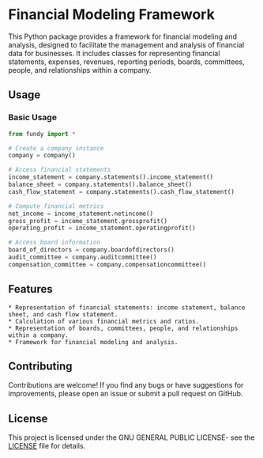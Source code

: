 # Financial Modeling Framework

This Python package provides a framework for financial modeling and
analysis, designed to facilitate the management and analysis of
financial data for businesses. It includes classes for representing
financial statements, expenses, revenues, reporting periods, boards,
committees, people, and relationships within a company.

## Usage
### Basic Usage

```python
from fundy import *

# Create a company instance
company = company()

# Access financial statements
income_statement = company.statements().income_statement()
balance_sheet = company.statements().balance_sheet()
cash_flow_statement = company.statements().cash_flow_statement()

# Compute financial metrics
net_income = income_statement.netincome()
gross_profit = income_statement.grossprofit()
operating_profit = income_statement.operatingprofit()

# Access board information
board_of_directors = company.boardofdirectors()
audit_committee = company.auditcommittee()
compensation_committee = company.compensationcommittee()
```

## Features

    * Representation of financial statements: income statement, balance sheet, and cash flow statement.
    * Calculation of various financial metrics and ratios.
    * Representation of boards, committees, people, and relationships within a company.
    * Framework for financial modeling and analysis.

## Contributing

Contributions are welcome! If you find any bugs or have suggestions for
improvements, please open an issue or submit a pull request on GitHub.

## License

This project is licensed under the GNU GENERAL PUBLIC LICENSE- see the
[LICENSE](LICENSE) file for details.

